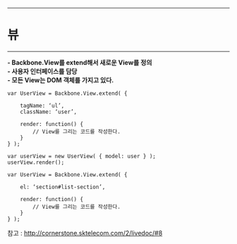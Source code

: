 <!--
{
	"title": "뷰",
	"group": 1,
	"order": 14
}
-->

-----------------------

# 뷰  #

-----------------------

**- Backbone.View를 extend해서 새로운 View를 정의**  
**- 사용자 인터페이스를 담당**  
**- 모든 View는 DOM 객체를 가지고 있다.**

```
var UserView = Backbone.View.extend( {

	tagName: ‘ul’,
	className: ‘user’,

	render: function() {
		// View를 그리는 코드를 작성한다.
	}
} );

var userView = new UserView( { model: user } );
userView.render();
```
```
var UserView = Backbone.View.extend( {

	el: ‘section#list-section’,

	render: function() {
		// View를 그리는 코드를 작성한다.
	}
} );
```

참고 : <http://cornerstone.sktelecom.com/2/livedoc/#8>
